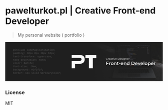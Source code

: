 # pawelturkot.pl | Creative Front-end Developer

> My personal website ( portfolio )

<div align="center">
    <img src="screenshots/banner.jpg" alt="screenshot" width='800px' />
</div>

### License

MIT
